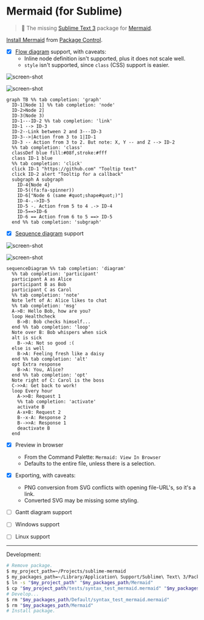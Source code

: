 # Mermaid (for Sublime)

> :tropical_fish: The missing [Sublime Text 3][] package for [Mermaid][].

[Install Mermaid][] from [Package Control][].

- [x] [Flow diagram][] support, with caveats:
  - Inline node definition isn't supported, plus it does not scale well.
  - `style` isn't supported, since `class` (CSS) support is easier.

![screen-shot](https://user-images.githubusercontent.com/100884/32150205-087a7d82-bccd-11e7-829f-439cd669948e.png)

![screen-shot](https://user-images.githubusercontent.com/100884/32150207-08af2b18-bccd-11e7-9ea8-b3263f6ac23d.png)

```mermaid
graph TB %% tab completion: 'graph'
  ID-1[Node 1] %% tab completion: 'node'
  ID-2>Node 2]
  ID-3(Node 3)
  ID-1---ID-2 %% tab completion: 'link'
  ID-1 --> ID-3
  ID-2--Link between 2 and 3---ID-3
  ID-3-->|Action from 3 to 1|ID-1
  ID-3 -- Action from 3 to 2. But note: X, Y -- and Z --> ID-2
  %% tab completion: 'class'
  classDef blue fill:#08f,stroke:#fff
  class ID-1 blue
  %% tab completion: 'click'
  click ID-1 "https://github.com" "Tooltip text"
  click ID-2 alert "Tooltip for a callback"
  subgraph A subgraph
    ID-4{Node 4}
    ID-5((fa:fa-spinner))
    ID-6["Node 6 (same #quot;shape#quot;)"]
    ID-4-.->ID-5
    ID-5 -. Action from 5 to 4 .-> ID-4
    ID-5==>ID-6
    ID-6 == Action from 6 to 5 ==> ID-5
  end %% tab completion: 'subgraph'
```

- [x] [Sequence diagram][] support

![screen-shot](https://user-images.githubusercontent.com/100884/32150206-0895ab7a-bccd-11e7-8824-ed71501e8e01.png)

![screen-shot](https://user-images.githubusercontent.com/100884/32150208-08c92338-bccd-11e7-8402-284674c0cbb6.png)

```mermaid
sequenceDiagram %% tab completion: 'diagram'
  %% tab completion: 'participant'
  participant A as Alice
  participant B as Bob
  participant C as Carol
  %% tab completion: 'note'
  Note left of A: Alice likes to chat
  %% tab completion: 'msg'
  A->B: Hello Bob, how are you?
  loop Healthcheck
    B->B: Bob checks himself...
  end %% tab completion: 'loop'
  Note over B: Bob whispers when sick
  alt is sick
    B-->A: Not so good :(
  else is well
    B->A: Feeling fresh like a daisy
  end %% tab completion: 'alt'
  opt Extra response
    B->A: You, Alice?
  end %% tab completion: 'opt'
  Note right of C: Carol is the boss
  C->>A: Get back to work!
  loop Every hour
    A->>B: Request 1
    %% tab completion: 'activate'
    activate B
    A-x+B: Request 2
    B--x-A: Response 2
    B-->>A: Response 1
    deactivate B
  end
```

- [x] Preview in browser
  - From the Command Palette: `Mermaid: View In Browser`
  - Defaults to the entire file, unless there is a selection.

- [x] Exporting, with caveats:
  - PNG conversion from SVG conflicts with opening file-URL's, so it's a link.
  - Converted SVG may be missing some styling.

- [ ] Gantt diagram support
- [ ] Windows support
- [ ] Linux support

[Sublime Text 3]: http://www.sublimetext.com
[Mermaid]: http://knsv.github.io/mermaid
[Flow diagram]: https://mermaidjs.github.io/flowchart.html
[Sequence diagram]: https://mermaidjs.github.io/sequenceDiagram.html
[Install Mermaid]: https://packagecontrol.io/packages/Mermaid
[Package Control]: https://packagecontrol.io

---

Development:

```sh
# Remove package.
$ my_project_path=~/Projects/sublime-mermaid
$ my_packages_path=~/Library/Application\ Support/Sublime\ Text\ 3/Packages
$ ln -s "$my_project_path" "$my_packages_path/Mermaid"
$ cp "$my_project_path/tests/syntax_test_mermaid.mermaid" "$my_packages_path/Default"
# Develop...
$ rm "$my_packages_path/Default/syntax_test_mermaid.mermaid"
$ rm "$my_packages_path/Mermaid"
# Install package.
```
